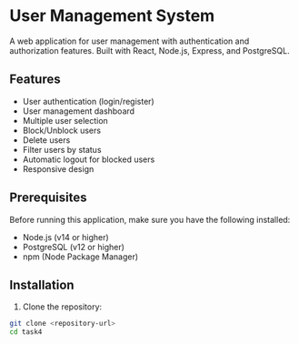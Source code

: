 # User Management System

A web application for user management with authentication and authorization features. Built with React, Node.js, Express, and PostgreSQL.

## Features

- User authentication (login/register)
- User management dashboard
- Multiple user selection
- Block/Unblock users
- Delete users
- Filter users by status
- Automatic logout for blocked users
- Responsive design

## Prerequisites

Before running this application, make sure you have the following installed:

- Node.js (v14 or higher)
- PostgreSQL (v12 or higher)
- npm (Node Package Manager)

## Installation

1. Clone the repository:

```bash
git clone <repository-url>
cd task4
```
